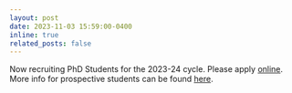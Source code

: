 ```yaml
---
layout: post
date: 2023-11-03 15:59:00-0400
inline: true
related_posts: false
---
```


Now recruiting PhD Students for the 2023-24 cycle. Please apply [online](https://cse.ucsd.edu/graduate/admissions). More info for prospective students can be found [here](/join/).
